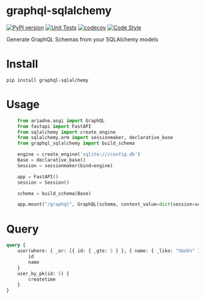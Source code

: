 # graphql-sqlalchemy

[![PyPI version](https://badge.fury.io/py/graphql-sqlalchemy.svg)](https://badge.fury.io/py/graphql-sqlalchemy)
[![Unit Tests](https://github.com/flying-sheep/graphql-sqlalchemy/actions/workflows/run_tests.yml/badge.svg)](https://github.com/flying-sheep/graphql-sqlalchemy/actions/workflows/run_tests.yml)
[![codecov](https://codecov.io/gh/flying-sheep/graphql-sqlalchemy/graph/badge.svg)](https://codecov.io/gh/flying-sheep/graphql-sqlalchemy)
[![Code Style](https://img.shields.io/badge/code%20style-black-000000.svg)](https://github.com/ambv/black)

Generate GraphQL Schemas from your SQLAlchemy models

# Install

```
pip install graphql-sqlalchemy
```

# Usage

```python
    from ariadne.asgi import GraphQL
    from fastapi import FastAPI
    from sqlalchemy import create_engine
    from sqlalchemy.orm import sessionmaker, declarative_base
    from graphql_sqlalchemy import build_schema

    engine = create_engine('sqlite:///config.db')
    Base = declarative_base()
    Session = sessionmaker(bind=engine)

    app = FastAPI()
    session = Session()

    schema = build_schema(Base)

    app.mount("/graphql", GraphQL(schema, context_value=dict(session=session)))
```

# Query

```graphql
query {
    user(where: { _or: [{ id: { _gte: 5 } }, { name: { _like: "%bob%" } }] }) {
        id
        name
    }
    user_by_pk(id: 5) {
        createtime
    }
}
```
